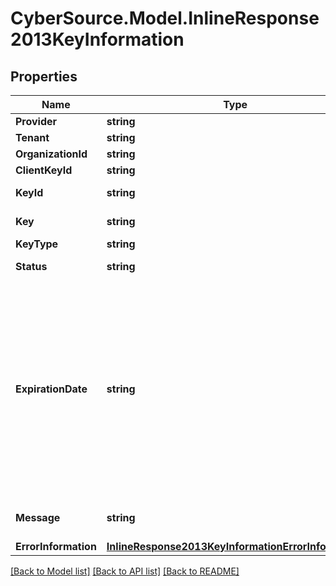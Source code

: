 # CyberSource.Model.InlineResponse2013KeyInformation
## Properties

Name | Type | Description | Notes
------------ | ------------- | ------------- | -------------
**Provider** | **string** | Provider name  | [optional] 
**Tenant** | **string** | Tenant name  | [optional] 
**OrganizationId** | **string** | Organization Id  | [optional] 
**ClientKeyId** | **string** | Client key Id  | [optional] 
**KeyId** | **string** | Key Serial Number  | [optional] 
**Key** | **string** | Value of the key  | [optional] 
**KeyType** | **string** | Type of the key  | [optional] 
**Status** | **string** | The status of the key  | [optional] 
**ExpirationDate** | **string** | The expiration time in UTC. &#x60;Format: YYYY-MM-DDThh:mm:ssZ&#x60; Example 2016-08-11T22:47:57Z equals August 11, 2016, at 22:47:57 (10:47:57 p.m.). The T separates the date and the time. The Z indicates UTC.  | [optional] 
**Message** | **string** | Message in case of failed key  | [optional] 
**ErrorInformation** | [**InlineResponse2013KeyInformationErrorInformation**](InlineResponse2013KeyInformationErrorInformation.md) |  | [optional] 

[[Back to Model list]](../README.md#documentation-for-models) [[Back to API list]](../README.md#documentation-for-api-endpoints) [[Back to README]](../README.md)

